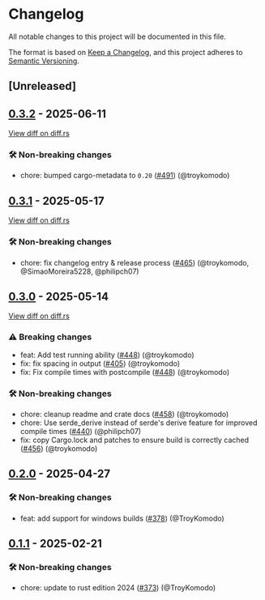 # Changelog

<!--
This file is automatically generated by our release process.
DO NOT edit it directly.
If you want to add a change log entry for this package,
please create a new file in /changes.d/<pr-number>.toml
Refer to the [README.md](/changes.d/README.md) for more information.
-->

All notable changes to this project will be documented in this file.

The format is based on [Keep a Changelog](https://keepachangelog.com/en/1.0.0/),
and this project adheres to [Semantic Versioning](https://semver.org/spec/v2.0.0.html).

## [Unreleased]

## [0.3.2](https://github.com/ScuffleCloud/scuffle/releases/tag/postcompile-v0.3.2) - 2025-06-11

[View diff on diff.rs](https://diff.rs/postcompile/0.3.1/postcompile/0.3.2/Cargo.toml)

### 🛠️ Non-breaking changes

- chore: bumped cargo-metadata to `0.20` ([#491](https://github.com/scufflecloud/scuffle/pull/491)) (@troykomodo)

## [0.3.1](https://github.com/ScuffleCloud/scuffle/releases/tag/postcompile-v0.3.1) - 2025-05-17

[View diff on diff.rs](https://diff.rs/postcompile/0.3.0/postcompile/0.3.1/Cargo.toml)

### 🛠️ Non-breaking changes

- chore: fix changelog entry & release process ([#465](https://github.com/scufflecloud/scuffle/pull/465)) (@troykomodo, @SimaoMoreira5228, @philipch07)

## [0.3.0](https://github.com/ScuffleCloud/scuffle/releases/tag/postcompile-v0.3.0) - 2025-05-14

[View diff on diff.rs](https://diff.rs/postcompile/0.2.0/postcompile/0.3.0/Cargo.toml)

### ⚠️ Breaking changes

- feat: Add test running ability ([#448](https://github.com/scufflecloud/scuffle/pull/448)) (@troykomodo)
- fix: fix spacing in output ([#405](https://github.com/scufflecloud/scuffle/pull/405)) (@troykomodo)
- fix: Fix compile times with postcompile ([#448](https://github.com/scufflecloud/scuffle/pull/448)) (@troykomodo)

### 🛠️ Non-breaking changes

- chore: cleanup readme and crate docs ([#458](https://github.com/scufflecloud/scuffle/pull/458)) (@troykomodo)
- chore: Use serde_derive instead of serde's derive feature for improved compile times ([#440](https://github.com/scufflecloud/scuffle/pull/440)) (@philipch07)
- fix: copy Cargo.lock and patches to ensure build is correctly cached ([#456](https://github.com/scufflecloud/scuffle/pull/456)) (@troykomodo)

## [0.2.0](https://github.com/ScuffleCloud/scuffle/releases/tag/postcompile-v0.2.0) - 2025-04-27

### 🛠️ Non-breaking changes

- feat: add support for windows builds ([#378](https://github.com/scufflecloud/scuffle/pull/378)) (@TroyKomodo)

## [0.1.1](https://github.com/ScuffleCloud/scuffle/releases/tag/postcompile-v0.1.1) - 2025-02-21

### 🛠️ Non-breaking changes

- chore: update to rust edition 2024 ([#373](https://github.com/scufflecloud/scuffle/pull/373)) (@TroyKomodo)
